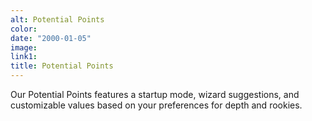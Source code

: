 ```yaml
---
alt: Potential Points
color: 
date: "2000-01-05"
image: 
link1: 
title: Potential Points
---
```


Our Potential Points features a startup mode, wizard suggestions, and customizable values based on your preferences for depth and rookies. 
